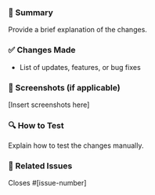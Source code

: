 ### 📝 Summary
Provide a brief explanation of the changes.

### ✅ Changes Made
- List of updates, features, or bug fixes

### 📸 Screenshots (if applicable)
[Insert screenshots here]

### 🔍 How to Test
Explain how to test the changes manually.

### 📌 Related Issues
Closes #[issue-number]
